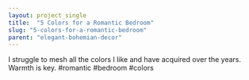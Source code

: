 ```yaml
---
layout: project_single
title:  "5 Colors for a Romantic Bedroom"
slug: "5-colors-for-a-romantic-bedroom"
parent: "elegant-bohemian-decor"
---
```

I struggle to mesh all the colors I like and have acquired over the years. Warmth is key. #romantic #bedroom #colors